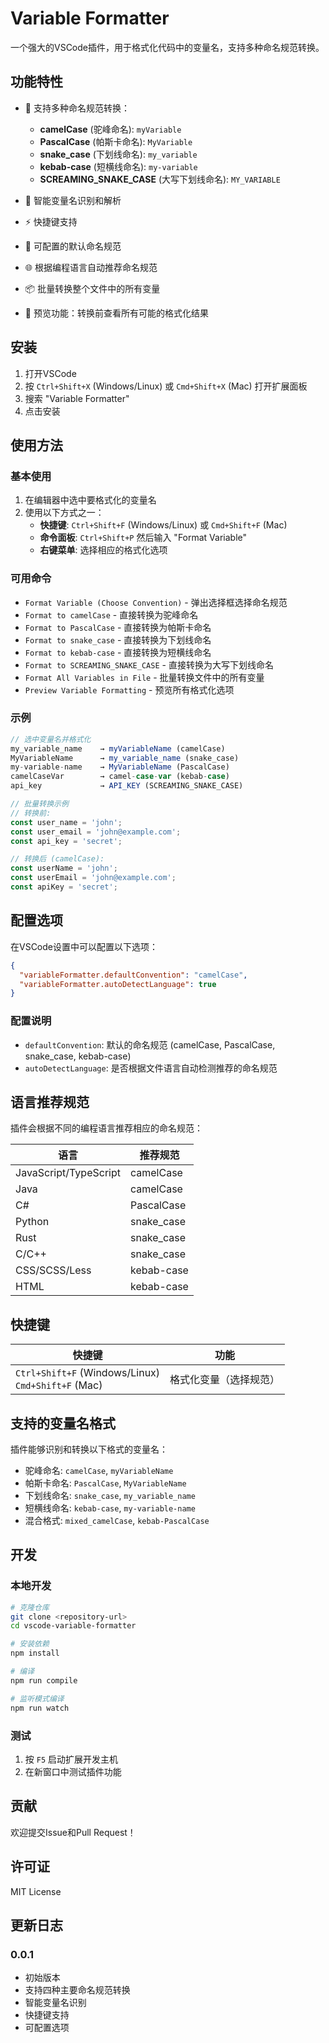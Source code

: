 # Variable Formatter

一个强大的VSCode插件，用于格式化代码中的变量名，支持多种命名规范转换。

## 功能特性

- 🔄 支持多种命名规范转换：
  - **camelCase** (驼峰命名): `myVariable`
  - **PascalCase** (帕斯卡命名): `MyVariable`
  - **snake_case** (下划线命名): `my_variable`
  - **kebab-case** (短横线命名): `my-variable`
  - **SCREAMING_SNAKE_CASE** (大写下划线命名): `MY_VARIABLE`

- 🎯 智能变量名识别和解析
- ⚡ 快捷键支持
- 🔧 可配置的默认命名规范
- 🌐 根据编程语言自动推荐命名规范
- 📦 批量转换整个文件中的所有变量
- 👀 预览功能：转换前查看所有可能的格式化结果

## 安装

1. 打开VSCode
2. 按 `Ctrl+Shift+X` (Windows/Linux) 或 `Cmd+Shift+X` (Mac) 打开扩展面板
3. 搜索 "Variable Formatter"
4. 点击安装

## 使用方法

### 基本使用

1. 在编辑器中选中要格式化的变量名
2. 使用以下方式之一：
   - **快捷键**: `Ctrl+Shift+F` (Windows/Linux) 或 `Cmd+Shift+F` (Mac)
   - **命令面板**: `Ctrl+Shift+P` 然后输入 "Format Variable"
   - **右键菜单**: 选择相应的格式化选项

### 可用命令

- `Format Variable (Choose Convention)` - 弹出选择框选择命名规范
- `Format to camelCase` - 直接转换为驼峰命名
- `Format to PascalCase` - 直接转换为帕斯卡命名
- `Format to snake_case` - 直接转换为下划线命名
- `Format to kebab-case` - 直接转换为短横线命名
- `Format to SCREAMING_SNAKE_CASE` - 直接转换为大写下划线命名
- `Format All Variables in File` - 批量转换文件中的所有变量
- `Preview Variable Formatting` - 预览所有格式化选项

### 示例

```javascript
// 选中变量名并格式化
my_variable_name    → myVariableName (camelCase)
MyVariableName      → my_variable_name (snake_case)
my-variable-name    → MyVariableName (PascalCase)
camelCaseVar        → camel-case-var (kebab-case)
api_key             → API_KEY (SCREAMING_SNAKE_CASE)

// 批量转换示例
// 转换前:
const user_name = 'john';
const user_email = 'john@example.com';
const api_key = 'secret';

// 转换后 (camelCase):
const userName = 'john';
const userEmail = 'john@example.com';
const apiKey = 'secret';
```

## 配置选项

在VSCode设置中可以配置以下选项：

```json
{
  "variableFormatter.defaultConvention": "camelCase",
  "variableFormatter.autoDetectLanguage": true
}
```

### 配置说明

- `defaultConvention`: 默认的命名规范 (camelCase, PascalCase, snake_case, kebab-case)
- `autoDetectLanguage`: 是否根据文件语言自动检测推荐的命名规范

## 语言推荐规范

插件会根据不同的编程语言推荐相应的命名规范：

| 语言 | 推荐规范 |
|------|----------|
| JavaScript/TypeScript | camelCase |
| Java | camelCase |
| C# | PascalCase |
| Python | snake_case |
| Rust | snake_case |
| C/C++ | snake_case |
| CSS/SCSS/Less | kebab-case |
| HTML | kebab-case |

## 快捷键

| 快捷键 | 功能 |
|--------|------|
| `Ctrl+Shift+F` (Windows/Linux)<br>`Cmd+Shift+F` (Mac) | 格式化变量（选择规范） |

## 支持的变量名格式

插件能够识别和转换以下格式的变量名：

- 驼峰命名: `camelCase`, `myVariableName`
- 帕斯卡命名: `PascalCase`, `MyVariableName`
- 下划线命名: `snake_case`, `my_variable_name`
- 短横线命名: `kebab-case`, `my-variable-name`
- 混合格式: `mixed_camelCase`, `kebab-PascalCase`

## 开发

### 本地开发

```bash
# 克隆仓库
git clone <repository-url>
cd vscode-variable-formatter

# 安装依赖
npm install

# 编译
npm run compile

# 监听模式编译
npm run watch
```

### 测试

1. 按 `F5` 启动扩展开发主机
2. 在新窗口中测试插件功能

## 贡献

欢迎提交Issue和Pull Request！

## 许可证

MIT License

## 更新日志

### 0.0.1

- 初始版本
- 支持四种主要命名规范转换
- 智能变量名识别
- 快捷键支持
- 可配置选项